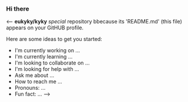 ### Hi there

<--
**eukyky/kyky**    _special_   repository bbecause its 'README.md'  (this file) appears on your GitHUB profile.

Here are some ideas to get you started:

- I'm currently working on ...
- I'm currently learning ...
- I'm looking to collaborate on ...
- I'm looking for help with ...
- Ask me about ...
- How to reach me ...
- Pronouns: ...
- Fun fact: ...
-->
